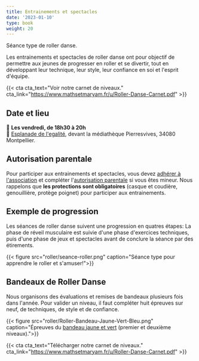 ```yaml
---
title: Entrainements et spectacles
date: '2023-01-10'
type: book
weight: 20
---
```


Séance type de roller danse.

<!--more-->

Les entrainements et spectacles de roller danse ont pour objectif de permettre aux jeunes de progresser en roller et se divertir, tout en développant leur technique, leur style, leur confiance en soi et l'esprit d'équipe.

{{< cta cta_text="Voir notre carnet de niveaux." cta_link="https://www.mathsetmaryam.fr/u/Roller-Danse-Carnet.pdf" >}}

## Date et lieu

📅 <b> Les vendredi, de 18h30 à 20h </b><br>
📍 [Esplanade de l'egalité](https://g.page/r/CV0JpobxDzTwEBM/review), devant la médiathèque Pierresvives, 34080 Montpellier.

## Autorisation parentale

Pour participer aux entrainements et spectacles, vous devez [adhérer à l'association](https://www.mathsetmaryam.fr/u/Adhesion.pdf) et compléter l'[autorisation parentale](https://www.mathsetmaryam.fr/u/Roller-Autorisation-Parentale.pdf) si vous êtes mineur. Nous rappelons que <b>les protections sont obligatoires</b> (casque et coudière, genouillière, protège poignet) pour participer aux entrainements.

## Exemple de progression

Les séances de roller danse suivent une progression en quatres étapes: La phase de réveil musculaire est suivie d'une phase d'exercices techniques, puis d'une phase de jeux et spectacles avant de conclure la séance par des étirements.

{{< figure src="roller/seance-roller.png" caption="Séance type pour apprendre le roller et s'amuser!">}}

## Bandeaux de Roller Danse

Nous organisons des évaluations et remises de bandeaux plusieurs fois dans l'année. Pour valider un niveau, il faut compléter huit épreuves sur neuf, de techniques, de style et de confiance.

{{< figure src="roller/Roller-Bandeau-Jaune-Vert-Bleu.png" caption="Épreuves du [bandeau jaune et vert](https://www.mathsetmaryam.fr/u/Roller-Danse-Carnet.pdf) (premier et deuxième niveaux).">}}

{{< cta cta_text="Télécharger notre carnet de niveaux." cta_link="https://www.mathsetmaryam.fr/u/Roller-Danse-Carnet.pdf" >}}
